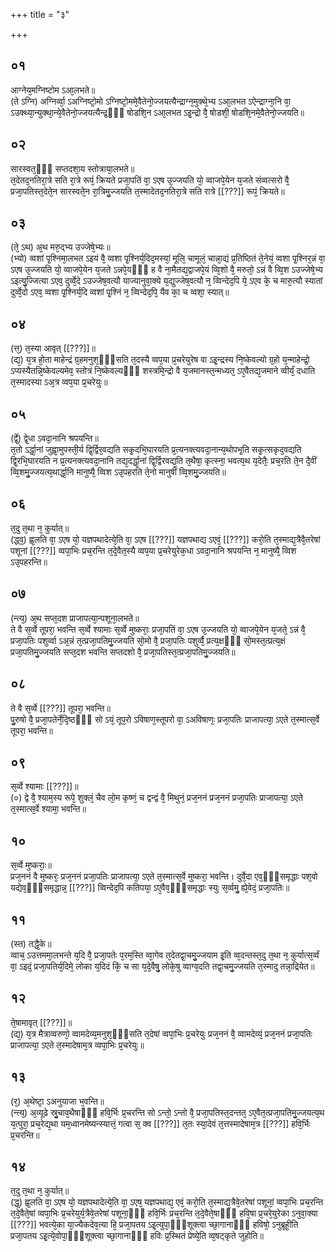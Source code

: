 +++
title = "३"

+++
## ०१
आग्नेय᳘मग्निष्टोम ऽआ᳘लभते॥  
(ते ऽग्नि) अग्निर्व्वा᳘ ऽअग्निष्टो᳘मो ऽग्निष्टो᳘ममे᳘वैतेनो᳘ज्जयत्यैन्द्राग्न᳘मुक्थे᳘भ्य ऽआ᳘लभत ऽऐन्द्राग्ना᳘नि वा᳘ ऽउक्थ्या᳘न्युक्था᳘न्ये᳘वैतेनो᳘ज्जयत्यैन्द्र᳘ᳫँ᳘ षोडशि᳘न ऽआ᳘लभत ऽइ᳘न्द्रो वै᳘ षोडशी᳘ षोडशि᳘नमे᳘वैतेनो᳘ज्जयति॥  
## ०२
सारस्वत᳘ᳫँ᳘ सप्तदशा᳘य स्तोत्राया᳘लभते॥  
त᳘देतद᳘नतिरा᳘त्रे सति रा᳘त्रे रूपं᳘ क्रियते प्रजा᳘पतिं वा᳘ ऽएष उ᳘ज्जयति यो᳘ व्वाजपे᳘येन य᳘जते संव्वत्सरो वै᳘ प्रजा᳘पतिस्त᳘देते᳘न सारस्वते᳘न रा᳘त्रिमु᳘ज्जयति त᳘स्मादेतद᳘नतिरा᳘त्रे सति रात्रे [[???]] रूपं᳘ क्रियते॥  
## ०३
(ते᳘ ऽथ) अ᳘थ मरु᳘द्भ्य उज्जेषे᳘भ्यः॥  
(भ्यो) व्वशां पृ᳘श्निमा᳘लभत ऽइयं वै᳘ व्वशा पृ᳘श्निर्य᳘दिद᳘मस्यां᳘ मूलि᳘ चामूलं᳘ चान्ना᳘द्यं प्र᳘तिष्ठितं ते᳘नेयं᳘ व्वशा पृ᳘श्निर᳘न्नं वा᳘ ऽएष उ᳘ज्जयति यो᳘ व्वाजपे᳘येन य᳘जते ऽन्नपे᳘यᳫँ᳭ ह वै ना᳘मैतद्य᳘द्वाजपे᳘यं व्वि᳘शो वै᳘ मरुतो᳘ ऽन्नं वै व्वि᳘श ऽउज्जेषे᳘भ्य ऽइत्यु᳘ज्जित्या ऽएव᳘ दुर्व्वे᳘दे ऽउज्जेष᳘वत्यौ याज्यानुवा᳘क्ये य᳘द्युज्जेष᳘वत्यौ न᳘ व्विन्देद᳘पि ये᳘ ऽएव के᳘ च मारु᳘त्यौ स्यातां दुर्व्वे᳘दो ऽएव᳘ व्वशा पृ᳘श्निर्य᳘दि व्वशां पृ᳘श्निं न᳘ व्विन्देद᳘पि᳘ यैव का᳘ च व्वशा᳘ स्यात्॥  
## ०४
(त्त᳘) त᳘स्या आवृत् [[???]]॥  
(द्य᳘) य᳘त्र हो᳘ता माहेन्द्रं ग्र᳘हमनुश᳘ᳫँ᳘सति त᳘दस्यै व्वप᳘या प्र᳘चरेयुरेष वा ऽइ᳘न्द्रस्य नि᳘ष्केवल्यो ग्र᳘हो य᳘न्माहेन्द्रो᳘ ऽप्यस्यैतन्नि᳘ष्केवल्यमेव᳘ स्तोत्रं नि᳘ष्केवल्यᳫँ᳭ शस्त्रमि᳘न्द्रो वै य᳘जमानस्त᳘न्मध्यत᳘ ऽए᳘वैतद्य᳘जमाने व्वीर्यं᳘ दधाति त᳘स्मादस्या ऽअ᳘त्र व्वप᳘या प्र᳘चरेयुः॥  
## ०५
(र्द्वे᳘) द्वे᳘धा ऽवदा᳘नानि श्रपयन्ति॥  
त᳘तो ऽर्द्धा᳘नां जुह्वा᳘मुपस्ती᳘र्य द्वि᳘र्द्विर᳘वद्यति सकृ᳘दभि᳘घारयति प्र᳘त्यनक्त्यवदा᳘नान्य᳘थोपभृ᳘ति सकृ᳘त्सकृद᳘वद्यति द्वि᳘रभि᳘घारयति न प्र᳘त्यनक्त्यवदा᳘नानि तद्य᳘दर्द्धा᳘नां द्वि᳘र्द्विरवद्य᳘ति त᳘थैषा᳘ कृत्स्ना᳘ भवत्य᳘थ य᳘देतैः᳘ प्रच᳘रति ते᳘न दै᳘वीं व्वि᳘शमु᳘ज्जयत्य᳘थार्द्धा᳘नि मानुष्यै᳘ व्विश ऽउ᳘पहरति ते᳘नो मानुषीं व्वि᳘शमु᳘ज्जयति॥  
## ०६
त᳘दु त᳘था न᳘ कुर्यात्॥  
(द्ध्व᳘) ह्व᳘लति वा᳘ ऽएष यो᳘ यज्ञपथादेत्ये᳘ति वा᳘ ऽएष [[???]] यज्ञपथाद्य ऽएवं᳘ [[???]] करो᳘ति त᳘स्माद्य᳘त्रैवै᳘तरेषां पशूनां [[???]] व्वपा᳘भिः प्रच᳘रन्ति त᳘दे᳘वैत᳘स्यै व्वप᳘या प्र᳘चरेयुरेक᳘धा ऽवदा᳘नानि श्रपयन्ति न᳘ मानुष्यै᳘ व्विश ऽउ᳘पहरन्ति॥  
## ०७
(न्त्य᳘) अ᳘थ सप्त᳘दश प्राजापत्या᳘न्पशूना᳘लभते॥  
ते वै स᳘र्व्वे तूपरा᳘ भवन्ति स᳘र्व्वे श्यामाः स᳘र्व्वे मुष्कराः᳘ प्रजा᳘पतिं वा᳘ ऽएष उ᳘ज्जयति यो᳘ व्वाजपे᳘येन य᳘जते᳘ ऽन्नं वै᳘ प्रजा᳘पतिः पशुर्व्वा ऽअ᳘न्नं त᳘त्प्रजा᳘पतिमु᳘ज्जयति सो᳘मो वै᳘ प्रजा᳘पतिः पशुर्व्वै᳘ प्रत्य᳘क्षᳫँ᳭ सो᳘मस्त᳘त्प्रत्य᳘क्षं प्रजा᳘पतिमु᳘ज्जयति सप्त᳘दश भवन्ति सप्तदशो वै᳘ प्रजा᳘पतिस्त᳘त्प्रजा᳘पतिमु᳘ज्जयति॥  
## ०८
ते वै स᳘र्व्वे [[???]] तूपरा᳘ भवन्ति॥  
पु᳘रुषो वै᳘ प्रजा᳘पतेर्ने᳘दि᳘ष्ठᳫँ᳘ सो ऽयं᳘ तूप᳘रो ऽविषाण᳘स्तूपरो वा᳘ ऽअविषाणः᳘ प्रजा᳘पतिः प्राजापत्या᳘ ऽएते त᳘स्मात्स᳘र्वे तूपरा᳘ भवन्ति॥  
## ०९
स᳘र्व्वे श्यामाः [[???]]॥  
(०) द्वे वै᳘ श्याम᳘स्य रूपे᳘ शुक्लं᳘ चैव लो᳘म कृष्णं᳘ च द्वन्द्वं वै᳘ मिथुनं᳘ प्रज᳘ननं प्रज᳘ननं प्रजा᳘पतिः प्राजापत्या᳘ ऽएते त᳘स्मात्स᳘र्वे श्यामा᳘ भवन्ति॥  
## १०
स᳘र्व्वे मुष्कराः᳘॥  
प्रज᳘ननं वै मुष्करः᳘ प्रज᳘ननं प्रजा᳘पतिः प्राजापत्या᳘ ऽएते त᳘स्मात्स᳘र्वे मुष्करा᳘ भवन्ति। दुर्वे᳘दा एव᳘ᳫँ᳘समृद्धाः पश᳘वो यद्येव᳘ᳫँ᳘समृद्धान्न᳘ [[???]] व्विन्देद᳘पि कतिपया᳘ ऽए᳘वैव᳘ᳫँ᳘समृद्धाः स्युः स᳘र्व्वमु᳘ ह्ये᳘वेदं᳘ प्रजा᳘पतिः॥  
## ११
(स्त) तद्धै᳘के॥  
व्वाच᳘ ऽउत्तममा᳘लभन्ते य᳘दि वै᳘ प्रजा᳘पतेः प᳘रम᳘स्ति व्वा᳘गेव त᳘देतद्वा᳘चमु᳘ज्जयाम इ᳘ति व्व᳘दन्तस्त᳘दु त᳘था न᳘ कुर्यात्स᳘र्व्वं वा᳘ ऽइदं᳘ प्रजा᳘पतिर्य᳘दिमे᳘ लोका य᳘दिदं किं᳘ च सा य᳘दे᳘वैषु᳘ लोके᳘षु व्वाग्व᳘दति तद्वा᳘चमु᳘ज्जयति त᳘स्मादु तन्ना᳘द्रियेत॥  
## १२
ते᳘षामावृत् [[???]]॥  
(द्य᳘) य᳘त्र मैत्राव्वरुणो᳘ व्वामदेव्य᳘मनुश᳘ᳫँ᳘सति त᳘देषां व्वपा᳘भिः प्र᳘चरेयुः प्रज᳘ननं वै᳘ व्वामदेव्यं᳘ प्रज᳘ननं प्रजा᳘पतिः प्राजापत्या᳘ ऽएते त᳘स्मादेषाम᳘त्र व्वपा᳘भिः प्र᳘चरेयुः॥  
## १३
(र᳘) अ᳘थेष्टा᳘ ऽअनुयाजा भ᳘वन्ति॥  
(न्त्य᳘) अ᳘व्यूढे स्रु᳘चाव᳘थैषाᳫँ᳭ हवि᳘र्भिः प्र᳘चरन्ति सो ऽन्तो᳘ ऽन्तो वै᳘ प्रजा᳘पतिस्त᳘दन्तत᳘ ऽए᳘वैत᳘त्प्रजा᳘पतिमु᳘ज्जयत्य᳘थ य᳘त्पुरा᳘ प्रच᳘रेद्य᳘था यम᳘ध्वानमेष्यन्स्यात्तं᳘ गत्वा स᳘ क्व [[???]] त᳘तः स्या᳘देवं त᳘त्तस्मादेषाम᳘त्र [[???]] हवि᳘र्भिः प्र᳘चरन्ति॥  
## १४
त᳘दु त᳘था न᳘ कुर्यात्॥  
(द्ध᳘) ह्व᳘लति वा᳘ ऽएष यो᳘ यज्ञपथादेत्ये᳘ति वा᳘ ऽएष᳘ यज्ञपथाद्य᳘ एवं᳘ करो᳘ति त᳘स्माद्य᳘त्रैवे᳘तरेषां पशूनां᳘ व्वपा᳘भिः प्रच᳘रन्ति त᳘दे᳘वैते᳘षां व्वपा᳘भिः प्र᳘चरेयुर्य᳘त्रैवे᳘तरेषां पशूना᳘ᳫँ᳘ हवि᳘र्भिः प्रच᳘रन्ति त᳘दे᳘वैते᳘षाᳫँ᳭ हवि᳘षा प्र᳘चरे᳘युरेका ऽनुवा᳘क्या [[???]] भवत्ये᳘का या᳘ज्यैकदेव᳘त्या हि᳘ प्रजा᳘पतय ऽइ᳘त्युपा᳘ᳫँ᳘शूक्त्वा च्छा᳘गानाᳫँ᳭ हविषो᳘ ऽनुब्रूही᳘ति प्रजा᳘पतय ऽइ᳘त्ये᳘वोपा᳘ᳫँ᳘शूक्त्वा च्छा᳘गानाᳫँ᳭ हविः प्र᳘स्थितं प्रेष्ये᳘ति व्व᳘षट्कृते जुहोति॥  
